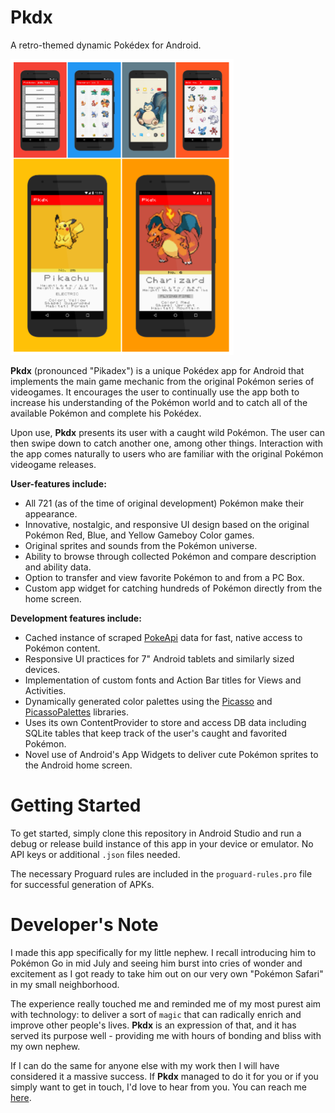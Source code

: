 # Pkdx
A retro-themed dynamic Pokédex for Android.

<a href="https://github.com/do-adams/Pkdx"><img src="/Pkdx_Poster.png" height="473" width="357"></a>

<b>Pkdx</b> (pronounced "Pikadex") is a unique Pokédex app for Android that implements the main game mechanic from the original Pokémon series of videogames. It encourages the user to continually use the app both to increase his understanding of the Pokémon world and to catch all of the available Pokémon and complete his Pokédex.

Upon use, <b>Pkdx</b> presents its user with a caught wild Pokémon. The user can then swipe down to catch another one, among other things. Interaction with the app comes naturally to users who are familiar with the original Pokémon videogame releases.

<b>User-features include:</b>

* All 721 (as of the time of original development) Pokémon make their appearance.
* Innovative, nostalgic, and responsive UI design based on the original Pokémon Red, Blue, and Yellow Gameboy Color games.
* Original sprites and sounds from the Pokémon universe.
* Ability to browse through collected Pokémon and compare description and ability data.
* Option to transfer and view favorite Pokémon to and from a PC Box.
* Custom app widget for catching hundreds of Pokémon directly from the home screen.

<b>Development features include:</b>

* Cached instance of scraped [PokeApi](http://pokeapi.co/) data for fast, native access to Pokémon content.
* Responsive UI practices for 7" Android tablets and similarly sized devices.
* Implementation of custom fonts and Action Bar titles for Views and Activities.
* Dynamically generated color palettes using the [Picasso](https://github.com/square/picasso) and [PicassoPalettes](https://github.com/florent37/PicassoPalette) libraries.
* Uses its own ContentProvider to store and access DB data including SQLite tables that keep track of the user's caught and favorited Pokémon.
* Novel use of Android's App Widgets to deliver cute Pokémon sprites to the Android home screen.

# Getting Started

To get started, simply clone this repository in Android Studio and run a debug or release build instance of this app in your device or emulator. No API keys or additional `.json` files needed.

The necessary Proguard rules are included in the `proguard-rules.pro` file for successful generation of APKs.

# Developer's Note

I made this app specifically for my little nephew. I recall introducing him to Pokémon Go in mid July and seeing him burst into cries of wonder and excitement as I got ready to take him out on our very own "Pokémon Safari" in my small neighborhood.

The experience really touched me and reminded me of my most purest aim with technology: to deliver a sort of `magic` that can radically enrich and improve other people's lives. <b>Pkdx</b> is an expression of that, and it has served its purpose well - providing me with hours of bonding and bliss with my own nephew.

If I can do the same for anyone else with my work then I will have considered it a massive success. If <b>Pkdx</b> managed to do it for you or if you simply want to get in touch, I'd love to hear from you. You can reach me [here](https://mianlabs.com/contact/).




